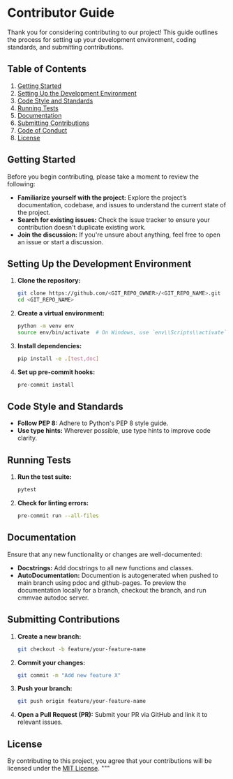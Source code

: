 # Contributor Guide

Thank you for considering contributing to our project! This guide outlines the process for setting up your development environment, coding standards, and submitting contributions.

## Table of Contents

1. [Getting Started](#getting-started)
2. [Setting Up the Development Environment](#setting-up-the-development-environment)
3. [Code Style and Standards](#code-style-and-standards)
4. [Running Tests](#running-tests)
5. [Documentation](#documentation)
6. [Submitting Contributions](#submitting-contributions)
7. [Code of Conduct](#code-of-conduct)
8. [License](#license)

## Getting Started

Before you begin contributing, please take a moment to review the following:

- **Familiarize yourself with the project:** Explore the project’s documentation, codebase, and issues to understand the current state of the project.
- **Search for existing issues:** Check the issue tracker to ensure your contribution doesn't duplicate existing work.
- **Join the discussion:** If you're unsure about anything, feel free to open an issue or start a discussion.

## Setting Up the Development Environment

1. **Clone the repository:**
    ```bash
    git clone https://github.com/<GIT_REPO_OWNER>/<GIT_REPO_NAME>.git
    cd <GIT_REPO_NAME>
    ```

2. **Create a virtual environment:**
    ```bash
    python -m venv env
    source env/bin/activate  # On Windows, use `env\\Scripts\\activate`
    ```

3. **Install dependencies:**
    ```bash
    pip install -e .[test,doc]
    ```

4. **Set up pre-commit hooks:**
    ```bash
    pre-commit install
    ```

## Code Style and Standards

- **Follow PEP 8:** Adhere to Python's PEP 8 style guide.
- **Use type hints:** Wherever possible, use type hints to improve code clarity.

## Running Tests

1. **Run the test suite:**
    ```bash
    pytest
    ```

2. **Check for linting errors:**
    ```bash
    pre-commit run --all-files
    ```

## Documentation

Ensure that any new functionality or changes are well-documented:

- **Docstrings:** Add docstrings to all new functions and classes.
- **AutoDocumentation:** Documention is autogenerated when pushed to main branch using pdoc and github-pages. To preview the documentation locally for a branch, checkout the branch, and run cmmvae autodoc server.

## Submitting Contributions

1. **Create a new branch:**
    ```bash
    git checkout -b feature/your-feature-name
    ```

2. **Commit your changes:**
    ```bash
    git commit -m "Add new feature X"
    ```

3. **Push your branch:**
    ```bash
    git push origin feature/your-feature-name
    ```

4. **Open a Pull Request (PR):** Submit your PR via GitHub and link it to relevant issues.

## License

By contributing to this project, you agree that your contributions will be licensed under the [MIT License](LICENSE).
"""
